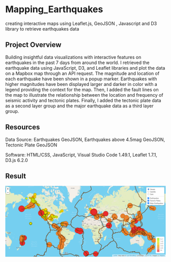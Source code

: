 # Mapping_Earthquakes
creating interactive maps using Leaflet.js, GeoJSON , Javascript and D3 library to retrieve earthquakes data

## Project Overview

Building insightful data visualizations with interactive features on earthquakes in the past 7 days from around the world. I retrieved the earthquake data using JavaScript, D3, and Leaflet libraries and plot the data on a Mapbox map through an API request. The magnitude and location of each earthquake have been shown in a popup marker. Earthquakes with higher magnitudes have been displayed larger and darker in color with a legend providing the context for the map. Then, I added the fault lines on the map to illustrate the relationship between the location and frequency of seismic activity and tectonic plates. Finally, I added the tectonic plate data as a second layer group and the major earthquake data as a third layer group.

## Resources

Data Source: Earthquakes GeoJSON, Earthquakes above 4.5mag GeoJSON, Tectonic Plate GeoJSON

Software: HTML/CSS, JavaScript, Visual Studio Code 1.49.1, Leaflet 1.7.1, D3.js 6.2.0

## Result


![](https://github.com/Nazanin-hub/Mapping_Earthquakes/blob/Earthquake_Challenge/streets%20view.png)

